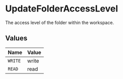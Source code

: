 # UpdateFolderAccessLevel

The access level of the folder within the workspace.


## Values

| Name    | Value   |
| ------- | ------- |
| `WRITE` | write   |
| `READ`  | read    |